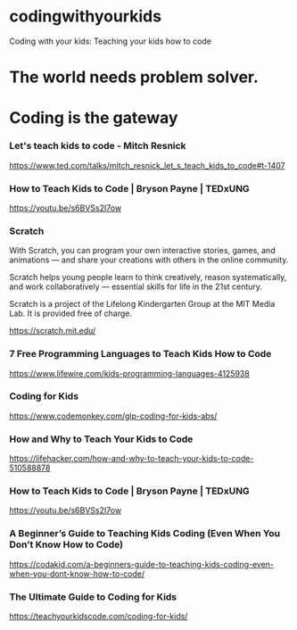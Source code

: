 # codingwithyourkids
Coding with your kids: Teaching your kids how to code

# The world needs problem solver. 

# Coding is the gateway 

### Let's teach kids to code - Mitch Resnick
https://www.ted.com/talks/mitch_resnick_let_s_teach_kids_to_code#t-1407

### How to Teach Kids to Code | Bryson Payne | TEDxUNG
https://youtu.be/s6BVSs2I7ow

### Scratch
With Scratch, you can program your own interactive stories, games, and animations — and share your creations with others in the online community.

Scratch helps young people learn to think creatively, reason systematically, and work collaboratively — essential skills for life in the 21st century.

Scratch is a project of the Lifelong Kindergarten Group at the MIT Media Lab. It is provided free of charge.

https://scratch.mit.edu/

### 7 Free Programming Languages to Teach Kids How to Code
https://www.lifewire.com/kids-programming-languages-4125938

### Coding for Kids
https://www.codemonkey.com/glp-coding-for-kids-abs/

### How and Why to Teach Your Kids to Code
https://lifehacker.com/how-and-why-to-teach-your-kids-to-code-510588878

### How to Teach Kids to Code | Bryson Payne | TEDxUNG
https://youtu.be/s6BVSs2I7ow

### A Beginner’s Guide to Teaching Kids Coding (Even When You Don’t Know How to Code)
https://codakid.com/a-beginners-guide-to-teaching-kids-coding-even-when-you-dont-know-how-to-code/

### The Ultimate Guide to Coding for Kids
https://teachyourkidscode.com/coding-for-kids/

